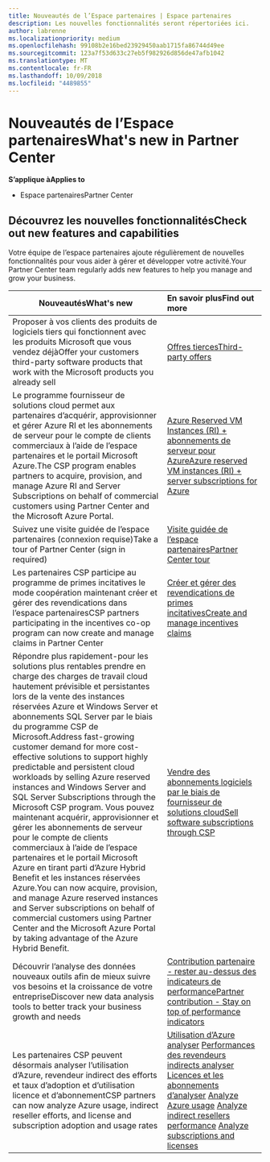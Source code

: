 ```yaml
---
title: Nouveautés de l’Espace partenaires | Espace partenaires
description: Les nouvelles fonctionnalités seront répertoriées ici.
author: labrenne
ms.localizationpriority: medium
ms.openlocfilehash: 99108b2e16bed23929450aab1715fa86744d49ee
ms.sourcegitcommit: 123a7f53d633c27eb5f982926d856de47afb1042
ms.translationtype: MT
ms.contentlocale: fr-FR
ms.lasthandoff: 10/09/2018
ms.locfileid: "4489855"
---
```

# <a name="whats-new-in-partner-center"></a><span data-ttu-id="20147-103">Nouveautés de l’Espace partenaires</span><span class="sxs-lookup"><span data-stu-id="20147-103">What's new in Partner Center</span></span>

**<span data-ttu-id="20147-104">S’applique à</span><span class="sxs-lookup"><span data-stu-id="20147-104">Applies to</span></span>**

-  <span data-ttu-id="20147-105">Espace partenaires</span><span class="sxs-lookup"><span data-stu-id="20147-105">Partner Center</span></span>

## <a name="check-out-new-features-and-capabilities"></a><span data-ttu-id="20147-106">Découvrez les nouvelles fonctionnalités</span><span class="sxs-lookup"><span data-stu-id="20147-106">Check out new features and capabilities</span></span> 

<span data-ttu-id="20147-107">Votre équipe de l’espace partenaires ajoute régulièrement de nouvelles fonctionnalités pour vous aider à gérer et développer votre activité.</span><span class="sxs-lookup"><span data-stu-id="20147-107">Your Partner Center team regularly adds new features to help you manage and grow your business.</span></span>


|**<span data-ttu-id="20147-108">Nouveautés</span><span class="sxs-lookup"><span data-stu-id="20147-108">What's new</span></span>**   |**<span data-ttu-id="20147-109">En savoir plus</span><span class="sxs-lookup"><span data-stu-id="20147-109">Find out more</span></span>**   |
|----------------------|:-----------------|
|<span data-ttu-id="20147-110">Proposer à vos clients des produits de logiciels tiers qui fonctionnent avec les produits Microsoft que vous vendez déjà</span><span class="sxs-lookup"><span data-stu-id="20147-110">Offer your customers third-party software products that work with the Microsoft products you already sell</span></span>   | [<span data-ttu-id="20147-111">Offres tierces</span><span class="sxs-lookup"><span data-stu-id="20147-111">Third-party offers</span></span>](third-party-offers.md)|
|<span data-ttu-id="20147-112">Le programme fournisseur de solutions cloud permet aux partenaires d’acquérir, approvisionner et gérer Azure RI et les abonnements de serveur pour le compte de clients commerciaux à l’aide de l’espace partenaires et le portail Microsoft Azure.</span><span class="sxs-lookup"><span data-stu-id="20147-112">The CSP program enables partners to acquire, provision, and manage Azure RI and Server Subscriptions on behalf of commercial customers using Partner Center and the Microsoft Azure Portal.</span></span>|[<span data-ttu-id="20147-113">Azure Reserved VM Instances (RI) + abonnements de serveur pour Azure</span><span class="sxs-lookup"><span data-stu-id="20147-113">Azure reserved VM instances (RI) + server subscriptions for Azure</span></span>](azure-ri-server-subscriptions.md)|
|<span data-ttu-id="20147-114">Suivez une visite guidée de l’espace partenaires (connexion requise)</span><span class="sxs-lookup"><span data-stu-id="20147-114">Take a tour of Partner Center (sign in required)</span></span>|[<span data-ttu-id="20147-115">Visite guidée de l’espace partenaires</span><span class="sxs-lookup"><span data-stu-id="20147-115">Partner Center tour</span></span>](https://partnercenter.microsoft.com/pcv/redirect?authenticate=true&redirect=%2Fdashboard%2Foverview)|
|<span data-ttu-id="20147-116">Les partenaires CSP participe au programme de primes incitatives le mode coopération maintenant créer et gérer des revendications dans l’espace partenaires</span><span class="sxs-lookup"><span data-stu-id="20147-116">CSP partners participating in the incentives co-op program can now create and manage claims in Partner Center</span></span>|[<span data-ttu-id="20147-117">Créer et gérer des revendications de primes incitatives</span><span class="sxs-lookup"><span data-stu-id="20147-117">Create and manage incentives claims</span></span>](create-incentives-claims.md)|
|<span data-ttu-id="20147-118">Répondre plus rapidement-pour les solutions plus rentables prendre en charge des charges de travail cloud hautement prévisible et persistantes lors de la vente des instances réservées Azure et Windows Server et abonnements SQL Server par le biais du programme CSP de Microsoft.</span><span class="sxs-lookup"><span data-stu-id="20147-118">Address fast-growing customer demand for more cost-effective solutions to support highly predictable and persistent cloud workloads by selling Azure reserved instances and Windows Server and SQL Server Subscriptions through the Microsoft CSP program.</span></span> <span data-ttu-id="20147-119">Vous pouvez maintenant acquérir, approvisionner et gérer les abonnements de serveur pour le compte de clients commerciaux à l’aide de l’espace partenaires et le portail Microsoft Azure en tirant parti d’Azure Hybrid Benefit et les instances réservées Azure.</span><span class="sxs-lookup"><span data-stu-id="20147-119">You can now acquire, provision, and manage Azure reserved instances and Server subscriptions on behalf of commercial customers using Partner Center and the Microsoft Azure Portal by taking advantage of the Azure Hybrid Benefit.</span></span>|[<span data-ttu-id="20147-120">Vendre des abonnements logiciels par le biais de fournisseur de solutions cloud</span><span class="sxs-lookup"><span data-stu-id="20147-120">Sell software subscriptions through CSP</span></span>](csp-software-subscriptions.md)|
|<span data-ttu-id="20147-121">Découvrir l’analyse des données nouveaux outils afin de mieux suivre vos besoins et la croissance de votre entreprise</span><span class="sxs-lookup"><span data-stu-id="20147-121">Discover new data analysis tools to better track your business growth and needs</span></span>| [<span data-ttu-id="20147-122">Contribution partenaire - rester au-dessus des indicateurs de performance</span><span class="sxs-lookup"><span data-stu-id="20147-122">Partner contribution - Stay on top of performance indicators</span></span>](partner-contributions.md)|
|<span data-ttu-id="20147-123">Les partenaires CSP peuvent désormais analyser l’utilisation d’Azure, revendeur indirect des efforts et taux d’adoption et d’utilisation licence et d’abonnement</span><span class="sxs-lookup"><span data-stu-id="20147-123">CSP partners can now analyze Azure usage, indirect reseller efforts, and license and subscription adoption and usage rates</span></span>|<span data-ttu-id="20147-124">[Utilisation d’Azure analyser](analyze-azure-usage.md) [Performances des revendeurs indirects analyser](Analyze-indirect-resellers.md) [Licences et les abonnements d’analyser](analyze-subscriptions-licenses.md)      </span><span class="sxs-lookup"><span data-stu-id="20147-124">[Analyze Azure usage](analyze-azure-usage.md)  [Analyze indirect resellers performance](Analyze-indirect-resellers.md)    [Analyze subscriptions and licenses](analyze-subscriptions-licenses.md)</span></span>|

